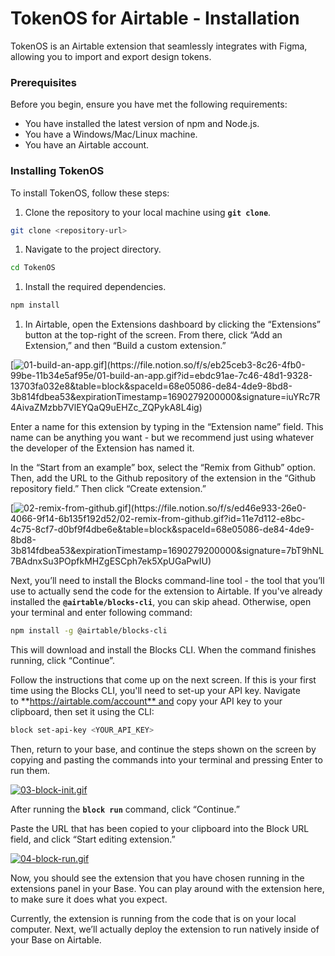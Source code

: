 # TokenOS for Airtable - Installation

TokenOS is an Airtable extension that seamlessly integrates with Figma, allowing you to import and export design tokens.

### **Prerequisites**

Before you begin, ensure you have met the following requirements:

- You have installed the latest version of npm and Node.js.
- You have a Windows/Mac/Linux machine.
- You have an Airtable account.

### **Installing TokenOS**

To install TokenOS, follow these steps:

1. Clone the repository to your local machine using **`git clone`**.

```bash
git clone <repository-url>
```

1. Navigate to the project directory.

```bash
cd TokenOS
```

1. Install the required dependencies.

```bash
npm install
```

1. In Airtable, open the Extensions dashboard by clicking the “Extensions” button at the top-right of the screen. From there, click “Add an Extension,” and then “Build a custom extension.”

[![01-build-an-app.gif]([https://s3-us-west-2.amazonaws.com/secure.notion-static.com/eb25ceb3-8c26-4fb0-99be-11b34e5af95e/01-build-an-app.gif](https://file.notion.so/f/s/eb25ceb3-8c26-4fb0-99be-11b34e5af95e/01-build-an-app.gif?id=ebdc91ae-7c46-48d1-9328-13703fa032e8&table=block&spaceId=68e05086-de84-4de9-8bd8-3b814fdbea53&expirationTimestamp=1690279200000&signature=iuYRc7R4AivaZMzbb7VlEYQaQ9uEHZc_ZQPykA8L4ig))](https://file.notion.so/f/s/eb25ceb3-8c26-4fb0-99be-11b34e5af95e/01-build-an-app.gif?id=ebdc91ae-7c46-48d1-9328-13703fa032e8&table=block&spaceId=68e05086-de84-4de9-8bd8-3b814fdbea53&expirationTimestamp=1690279200000&signature=iuYRc7R4AivaZMzbb7VlEYQaQ9uEHZc_ZQPykA8L4ig)

Enter a name for this extension by typing in the “Extension name” field. This name can be anything you want - but we recommend just using whatever the developer of the Extension has named it.

In the “Start from an example” box, select the “Remix from Github” option. Then, add the URL to the Github repository of the extension in the “Github repository field.” Then click “Create extension.”

[![02-remix-from-github.gif]([https://s3-us-west-2.amazonaws.com/secure.notion-static.com/ed46e933-26e0-4066-9f14-6b135f192d52/02-remix-from-github.gif](https://file.notion.so/f/s/ed46e933-26e0-4066-9f14-6b135f192d52/02-remix-from-github.gif?id=11e7d112-e8bc-4c75-8cf7-d0bf9f4dbe6e&table=block&spaceId=68e05086-de84-4de9-8bd8-3b814fdbea53&expirationTimestamp=1690279200000&signature=7bT9hNL7BAdnxSu3POpfkMHZgESCph7ek5XpUGaPwIU))](https://file.notion.so/f/s/ed46e933-26e0-4066-9f14-6b135f192d52/02-remix-from-github.gif?id=11e7d112-e8bc-4c75-8cf7-d0bf9f4dbe6e&table=block&spaceId=68e05086-de84-4de9-8bd8-3b814fdbea53&expirationTimestamp=1690279200000&signature=7bT9hNL7BAdnxSu3POpfkMHZgESCph7ek5XpUGaPwIU)

Next, you’ll need to install the Blocks command-line tool - the tool that you’ll use to actually send the code for the extension to Airtable. If you've already installed the **`@airtable/blocks-cli`**, you can skip ahead. Otherwise, open your terminal and enter following command:

```bash
npm install -g @airtable/blocks-cli
```

This will download and install the Blocks CLI. When the command finishes running, click “Continue”.

Follow the instructions that come up on the next screen. If this is your first time using the Blocks CLI, you'll need to set-up your API key. Navigate to **https://airtable.com/account** and copy your API key to your clipboard, then set it using the CLI:

```bash
block set-api-key <YOUR_API_KEY>
```

Then, return to your base, and continue the steps shown on the screen by copying and pasting the commands into your terminal and pressing Enter to run them.

[![03-block-init.gif](https://s3-us-west-2.amazonaws.com/secure.notion-static.com/a3eca020-0452-477a-aabc-a87e9ca352bf/03-block-init.gif)](https://file.notion.so/f/s/a3eca020-0452-477a-aabc-a87e9ca352bf/03-block-init.gif?id=0351382e-e8f9-4edb-bdff-ea2d3766fc6e&table=block&spaceId=68e05086-de84-4de9-8bd8-3b814fdbea53&expirationTimestamp=1690279200000&signature=thFLEMDF3hM13Yf9fkoqEJYOMgw603YHRDIAczErB0M)

After running the **`block run`** command, click “Continue.”

Paste the URL that has been copied to your clipboard into the Block URL field, and click “Start editing extension.”

[![04-block-run.gif](https://s3-us-west-2.amazonaws.com/secure.notion-static.com/d0750d91-b303-4638-a3f3-2ea742fb73b2/04-block-run.gif)](https://file.notion.so/f/s/d0750d91-b303-4638-a3f3-2ea742fb73b2/04-block-run.gif?id=3528c4a4-040b-4c4e-95bd-9c616e82b896&table=block&spaceId=68e05086-de84-4de9-8bd8-3b814fdbea53&expirationTimestamp=1690279200000&signature=BGwzEJ_2BzAXwWaMxqo72Jkk-0dw3Ak-YiakkgVrdio)

Now, you should see the extension that you have chosen running in the extensions panel in your Base. You can play around with the extension here, to make sure it does what you expect.

Currently, the extension is running from the code that is on your local computer. Next, we’ll actually deploy the extension to run natively inside of your Base on Airtable.
